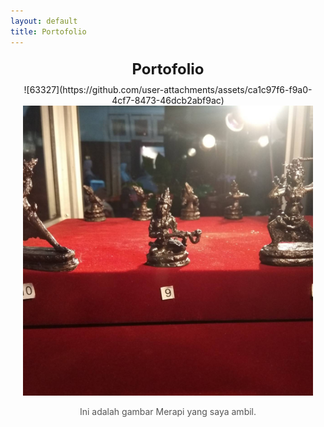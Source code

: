```yaml
---
layout: default
title: Portofolio
---
```


<div class="image-container" style="text-align: center; margin: 20px;">
    <div class="title" style="font-size: 24px; font-weight: bold; margin-bottom: 10px;">
        Portofolio
    </div>
    ![63327](https://github.com/user-attachments/assets/ca1c97f6-f9a0-4cf7-8473-46dcb2abf9ac)
    <img src="/_portofolio/63328.jpg" alt="Contoh" style="max-width: 100%; height: auto;">
    <p class="caption" style="font-size: 14px; color: #555;">
        Ini adalah gambar Merapi yang saya ambil.
    </p>
</div>
